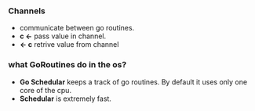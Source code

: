 ### Channels
- communicate between go routines.
- __c <-__ pass value in channel.
- __<- c__  retrive value from channel

### what GoRoutines do in the os?
- __Go Schedular__ keeps a track of go routines. By default it uses only one core of the cpu.
- __Schedular__ is extremely fast.

